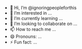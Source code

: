 - 👋 Hi, I’m @ignoringpeopleforthis
- 👀 I’m interested in ...
- 🌱 I’m currently learning ...
- 💞️ I’m looking to collaborate on ...
- 📫 How to reach me ...
- 😄 Pronouns: ...
- ⚡ Fun fact: ...

<!---
ignoringpeopleforthis/ignoringpeopleforthis is a ✨ special ✨ repository because its `README.md` (this file) appears on your GitHub profile.
You can click the Preview link to take a look at your changes.
--->
